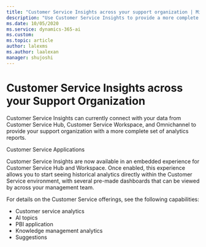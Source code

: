```yaml
---
title: "Customer Service Insights across your support organization | MicrosoftDocs"
description: "Use Customer Service Insights to provide a more complete set of analytic reports for your support organization."
ms.date: 10/05/2020
ms.service: dynamics-365-ai
ms.custom: 
ms.topic: article
author: lalexms
ms.author: laalexan
manager: shujoshi 
---
```


# Customer Service Insights across your Support Organization

Customer Service Insights can currently connect with your data from Customer Service Hub, Customer Service Workspace, and Omnichannel to provide your support organization with a more complete set of analytics reports.

Customer Service Applications 

Customer Service Insights are now available in an embedded experience for Customer Service Hub and Workspace. Once enabled, this experience allows you to start seeing historical analytics directly within the Customer Service environment, with several pre-made dashboards that can be viewed by across your management team.  

For details on the Customer Service offerings, see the following capabilities: 

- Customer service analytics 
- AI topics
- PBI application
- Knowledge management analytics
- Suggestions  
